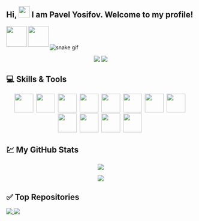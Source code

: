 ## Hi, <img src="https://raw.githubusercontent.com/aemmadi/aemmadi/master/wave.gif" width="30px"> I am Pavel Yosifov. Welcome to my profile! 

<p align="left" >
<a href="https://linkedin.com/in/pavel-yosifov-647445262" target="_blank"><img align="left" width="55px" src="https://github.com/VishalRashmika/Social-Media-Icons/blob/main/Color/LinkedIN.png?raw=true"/></a>
  <a href = "mailto: pyosifov99@gmail.com"><img align="left" width="55px" src="https://github.com/VishalRashmika/Social-Media-Icons/blob/main/Color/Gmail.png?raw=true"/></a>
 </br>
</br>
</p>

![snake gif](https://github.com/simeonpetkov1999/simeonpetkov1999/blob/output/github-contribution-grid-snake.svg)

<p align="center">
<a href="https://github.com/PavelYosifov"><img src="https://komarev.com/ghpvc/?username=PavelYosifov&color=0F6D31&style=for-the-badge"/></a>
<a href="https://github.com/PavelYosifov"><img src="https://img.shields.io/github/followers/PavelYosifov?color=0F6D31&style=for-the-badge" /></a> 
</p>

## :computer: Skills & Tools
<p align='center'>
    <img height="50" height="40" width="50" src='https://user-images.githubusercontent.com/25181517/183912952-83784e94-629d-4c34-a961-ae2ae795b662.png'>&nbsp;
    <img height="50" height="40" width="50" src='https://user-images.githubusercontent.com/25181517/192109061-e138ca71-337c-4019-8d42-4792fdaa7128.png'>&nbsp;
    <img height="50" height="40" width="50" src='https://user-images.githubusercontent.com/25181517/192108891-d86b6220-e232-423a-bf5f-90903e6887c3.png'>&nbsp;
    <img height="50" height="40" width="50" src='https://user-images.githubusercontent.com/25181517/117447155-6a868a00-af3d-11eb-9cfe-245df15c9f3f.png'>&nbsp;
    <img height="50" height="40" width="50" src='https://user-images.githubusercontent.com/25181517/183568594-85e280a7-0d7e-4d1a-9028-c8c2209e073c.png'>&nbsp;
    <img height="50" height="40" width="50" src='https://user-images.githubusercontent.com/25181517/117533873-484d4480-afef-11eb-9fad-67c8605e3592.png'>&nbsp;
    <img height="50" height="40" width="50" src='https://user-images.githubusercontent.com/25181517/121405384-444d7300-c95d-11eb-959f-913020d3bf90.png'>&nbsp;
    <img height="50" height="40" width="50" src='https://user-images.githubusercontent.com/25181517/183868728-b2e11072-00a5-47e2-8a4e-4ebbb2b8c554.png'>&nbsp;
    <img height="50" height="40" width="50" src='https://user-images.githubusercontent.com/25181517/184103699-d1b83c07-2d83-4d99-9a1e-83bd89e08117.png'>&nbsp;
    <img height="50" height="40" width="50" src='https://user-images.githubusercontent.com/25181517/184117353-4b437677-c4bb-4f4c-b448-af4920576732.png'>&nbsp;
    <img height="50" height="40" width="50" src='https://user-images.githubusercontent.com/25181517/192158954-f88b5814-d510-4564-b285-dff7d6400dad.png'>&nbsp;
    <img height="50" height="40" width="50" src='https://user-images.githubusercontent.com/25181517/183898674-75a4a1b1-f960-4ea9-abcb-637170a00a75.png'>&nbsp;
</p>

## :chart: My GitHub Stats
<p align="center">
 <img  src="http://github-readme-streak-stats.herokuapp.com?user=PavelYosifov&theme=blue-green&date_format=j%20M%5B%20Y%5D" />
</p>
<p align="center">
 <img  src="https://github-readme-stats.vercel.app/api?username=PavelYosifov&show_icons=true&theme=blue-green" />
</p>


## :white_check_mark: Top Repositories
<p>
<a href="https://github.com/PavelYosifov/Manual-QA-first-steps">
  <img src="https://github-readme-stats.vercel.app/api/pin/?username=PavelYosifov&repo=Manual-QA-first-steps&theme=gotham"  />
</a>
  <a href="https://github.com/PavelYosifov/C-basics">
  <img src="https://github-readme-stats.vercel.app/api/pin/?username=PavelYosifov&repo=C-basics&theme=gotham"  />
</a>
<p/>

